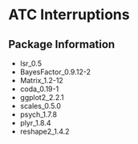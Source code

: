 # ATC Interruptions

## Package Information

* lsr_0.5
* BayesFactor_0.9.12-2
* Matrix_1.2-12
* coda_0.19-1
* ggplot2_2.2.1
* scales_0.5.0
* psych_1.7.8
* plyr_1.8.4
* reshape2_1.4.2
